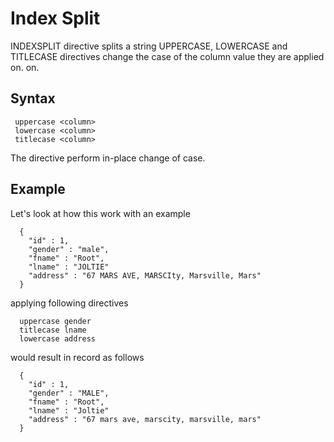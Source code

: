 # Index Split

INDEXSPLIT directive splits a string
UPPERCASE, LOWERCASE and TITLECASE directives change the case of the column value they are applied on.
on.

## Syntax

```
 uppercase <column>
 lowercase <column>
 titlecase <column>
```

The directive perform in-place change of case.

## Example

Let's look at how this work with an example

```
  {
    "id" : 1,
    "gender" : "male",
    "fname" : "Root",
    "lname" : "JOLTIE"
    "address" : "67 MARS AVE, MARSCIty, Marsville, Mars"
  }
```

applying following directives

```
  uppercase gender
  titlecase lname
  lowercase address
```

would result in record as follows

```
  {
    "id" : 1,
    "gender" : "MALE",
    "fname" : "Root",
    "lname" : "Joltie"
    "address" : "67 mars ave, marscity, marsville, mars"
  }
```

